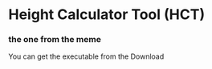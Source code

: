 # Height Calculator Tool (HCT)
### the one from the meme

You can get the executable from the Download

